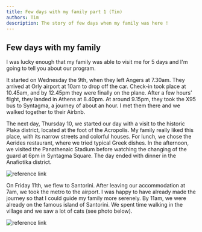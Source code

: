 ```yaml
---
title: Few days with my family part 1 (Tim)
authors: Tim
description: The story of few days when my family was here !
---
```

## Few days with my family

I was lucky enough that my family was able to visit me for 5 days and I'm going to tell you about our program.

It started on Wednesday the 9th, when they left Angers at 7.30am. They arrived at Orly airport at 10am to drop off the car. Check-in took place at 10.45am, and by 12.45pm they were finally on the plane. After a few hours’ flight, they landed in Athens at 8.40pm. At around 9.15pm, they took the X95 bus to Syntagma, a journey of about an hour. I met them there and we walked together to their Airbnb. 

The next day, Thursday 10, we started our day with a visit to the historic Plaka district, located at the foot of the Acropolis. My family really liked this place, with its narrow streets and colorful houses. For lunch, we chose the Aerides restaurant, where we tried typical Greek dishes. In the afternoon, we visited the Panathenaic Stadium before watching the changing of the guard at 6pm in Syntagma Square. The day ended with dinner in the Anafiotika district.

![reference link](https://cdn.discordapp.com/attachments/1352320596658225297/1375927930814730381/Screenshot_2025-04-13-12-04-20-400_org.fossify.gallery_1.jpg?ex=6833783e&is=683226be&hm=9672d8147a44a4bf49b7372a912f7a496e2c0301d706aad61f7b8169d015dbe7&)

On Friday 11th, we flew to Santorini. After leaving our accommodation at 7am, we took the metro to the airport. I was happy to have already made the journey so that I could guide my family more serenely. By 11am, we were already on the famous island of Santorini. We spent time walking in the village and we saw a lot of cats (see photo below). 

![reference link](https://cdn.discordapp.com/attachments/1352320596658225297/1375928038658932878/IMG_20250411_173727.jpg?ex=68337857&is=683226d7&hm=8ec2e7913fbbf23a00804bff887de08b7f79f5a68b244a0817f958e7b658172b&)
